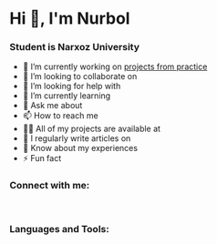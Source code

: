 # Hi 👋, I'm  Nurbol
### Student is Narxoz University

- 🔭 I’m currently working on [projects from practice]()
- 👯 I’m looking to collaborate on 
- 🤝 I’m looking for help with 
- 🌱 I’m currently learning 
- 💬 Ask me about 
- 📫 How to reach me 
- 👨‍💻 All of my projects are available at 
- 📝 I regularly write articles on 
- 📄 Know about my experiences 
- ⚡ Fun fact 

### Connect with me:
<p align="left">
<a href="https://github.com/Tulegen23" target="blank"><img align="center" src="https://cdn4.iconfinder.com/data/icons/iconsimple-logotypes/512/github-512.png" alt="GitHub" height="30" width="40"/></a> <a href="https://dev.to/" target="blank"><img align="center" src="https://cdn3.iconfinder.com/data/icons/logos-and-brands-adobe/512/84_Dev-512.png" alt="Dev.to" height="30" width="40"/></a> <a href="https://codesandbox.io/" target="blank"><img align="center" src="https://cdn3.iconfinder.com/data/icons/feather-5/24/codesandbox-512.png" alt="CodeSandbox" height="30" width="40"/></a> <a href="https://in.linkedin.com/" target="blank"><img align="center" src="https://cdn-icons-png.flaticon.com/512/174/174857.png" alt="LinkedIn" height="30" width="40"/></a> <a href="https://www.facebook.com/" target="blank"><img align="center" src="https://upload.wikimedia.org/wikipedia/commons/thumb/b/b8/2021_Facebook_icon.svg/2048px-2021_Facebook_icon.svg.png" alt="Facebook" height="30" width="40"/></a> <a href="https://dribbble.com/" target="blank"><img align="center" src="https://cdn-icons-png.flaticon.com/512/408/408743.png" alt="Dribbble" height="30" width="40"/></a> <a href="https://hashnode.com/" target="blank"><img align="center" src="https://iconape.com/wp-content/png_logo_vector/cib-hashnode.png" alt="Hashnode" height="30" width="40"/></a> <a href="https://www.youtube.com/" target="blank"><img align="center" src="https://upload.wikimedia.org/wikipedia/commons/thumb/0/09/YouTube_full-color_icon_%282017%29.svg/1024px-YouTube_full-color_icon_%282017%29.svg.png" alt="YouTube" height="30" width="40"/></a> <a href="https://www.hackerrank.com/" target="blank"><img align="center" src="https://cdn.iconscout.com/icon/free/png-256/free-hackerrank-3628233-3031053.png" alt="Hackerrank" height="30" width="40"/></a> <a href="https://leetcode.com/" target="blank"><img align="center" src="https://www.svgrepo.com/show/306328/leetcode.svg" alt="Leetcode" height="30" width="40"/></a> <a href="https://www.hackerearth.com/" target="blank"><img align="center" src="https://static-00.iconduck.com/assets.00/hackerearth-icon-444x512-0heomwse.png" alt="HackerEarth" height="30" width="40"/></a> <a href="https://discord.com/" target="blank"><img align="center" src="https://cdn-icons-png.flaticon.com/512/3670/3670157.png" alt="Discord" height="30" width="40"/></a> <a href="https://twitter.com/" target="blank"><img align="center" src="https://w7.pngwing.com/pngs/515/1/png-transparent-twitter-logo-computer-icons-logo-twitter-icon-computer-wallpaper-monochrome-bird-thumbnail.png" alt="Twitter" height="30" width="40"/></a> <a href="https://codepen.io/" target="blank"><img align="center" src="https://cdn.icon-icons.com/icons2/1906/PNG/512/iconfinder-codepen-4550862_121336.png" alt="Codepen" height="30" width="40"/></a> <a href="https://stackoverflow.com/" target="blank"><img align="center" src="https://cdn-icons-png.flaticon.com/512/2111/2111690.png" alt="StackOverflow" height="30" width="40"/></a> <a href="https://www.instagram.com/" target="blank"><img align="center" src="https://cdn-icons-png.flaticon.com/512/1384/1384031.png" alt="Instagram" height="30" width="40"/></a> <a href="https://www.kaggle.com/" target="blank"><img align="center" src="https://cdn.iconscout.com/icon/free/png-256/free-kaggle-3628281-3031974.png" alt="Kaggle" height="30" width="40"/></a> <a href="https://www.behance.net/" target="blank"><img align="center" src="https://cdn-icons-png.flaticon.com/512/733/733594.png" alt="Behance" height="30" width="40"/></a> <a href="https://medium.com/" target="blank"><img align="center" src="https://cdn4.iconfinder.com/data/icons/social-media-2210/24/Medium-512.png" alt="Medium" height="30" width="40"/></a> <a href="https://www.codechef.com/" target="blank"><img align="center" src="https://static-00.iconduck.com/assets.00/codechef-icon-380x512-r1v87w22.png" alt="Codechef" height="30" width="40"/></a> <a href="https://codeforces.com/" target="blank"><img align="center" src="https://cdn4.iconfinder.com/data/icons/logos-brands-5/24/codeforces-512.png" alt="Codeforces" height="30" width="40"/></a> <a href="https://www.topcoder.com/" target="blank"><img align="center" src="https://cdn4.iconfinder.com/data/icons/logos-brands-5/24/topcoder-512.png" alt="Topcoder" height="30" width="40"/></a> <a href="https://www.geeksforgeeks.org/" target="blank"><img align="center" src="https://static-00.iconduck.com/assets.00/geeksforgeeks-icon-512x264-y71dixbv.png" alt="GeeksforGeeks" height="30" width="40"/></a> <a href="https://rss.com/" target="blank"><img align="center" src="https://cdn-icons-png.flaticon.com/512/3670/3670157.png" alt="Reddit" height="30" width="40"/></a> </p>

### Languages and Tools:
<p align="left">
<a href="https://en.wikipedia.org/wiki/Git" target="blank"><img align="center" src="https://www.vectorlogo.zone/logos/git-scm/git-scm-icon.svg" alt="git" height="40" width="40"/></a> <a href="https://en.wikipedia.org/wiki/Figma" target="blank"><img align="center" src="https://www.vectorlogo.zone/logos/figma/figma-icon.svg" alt="figma" height="40" width="40"/></a> <a href="https://en.wikipedia.org/wiki/Blender_(software)" target="blank"><img align="center" src="https://download.blender.org/branding/community/blender_community_badge_white.svg" alt="blender" height="40" width="40"/></a> <a href="https://en.wikipedia.org/wiki/Firebase" target="blank"><img align="center" src="https://www.vectorlogo.zone/logos/firebase/firebase-icon.svg" alt="firebase" height="40" width="40"/></a> <a href="https://en.wikipedia.org/wiki/Docker_(software)" target="blank"><img align="center" src="https://raw.githubusercontent.com/devicons/devicon/master/icons/docker/docker-original-wordmark.svg" alt="docker" height="40" width="40"/></a> <a href="https://en.wikipedia.org/wiki/SQLite" target="blank"><img align="center" src="https://www.vectorlogo.zone/logos/sqlite/sqlite-icon.svg" alt="sqlite" height="40" width="40"/></a> <a href="https://en.wikipedia.org/wiki/MongoDB" target="blank"><img align="center" src="https://raw.githubusercontent.com/devicons/devicon/master/icons/mongodb/mongodb-original-wordmark.svg" alt="mongodb" height="40" width="40"/></a> <a href="https://en.wikipedia.org/wiki/MySQL" target="blank"><img align="center" src="https://raw.githubusercontent.com/devicons/devicon/master/icons/mysql/mysql-original-wordmark.svg" alt="mysql" height="40" width="40"/></a> <a href="https://en.wikipedia.org/wiki/PostgreSQL" target="blank"><img align="center" src="https://raw.githubusercontent.com/devicons/devicon/master/icons/postgresql/postgresql-original-wordmark.svg" alt="postgresql" height="40" width="40"/></a> <a href="https://en.wikipedia.org/wiki/Kotlin_(programming_language)" target="blank"><img align="center" src="https://www.vectorlogo.zone/logos/kotlinlang/kotlinlang-icon.svg" alt="kotlin" height="40" width="40"/></a> <a href="https://en.wikipedia.org/wiki/React_Native" target="blank"><img align="center" src="https://reactnative.dev/img/header_logo.svg" alt="reactnative" height="40" width="40"/></a> <a href="https://en.wikipedia.org/wiki/Android_(operating_system)" target="blank"><img align="center" src="https://raw.githubusercontent.com/devicons/devicon/master/icons/android/android-original-wordmark.svg" alt="android" height="40" width="40"/></a> <a href="https://en.wikipedia.org/wiki/Nginx" target="blank"><img align="center" src="https://raw.githubusercontent.com/devicons/devicon/master/icons/nginx/nginx-original.svg" alt="nginx" height="40" width="40"/></a> <a href="https://en.wikipedia.org/wiki/Node.js" target="blank"><img align="center" src="https://raw.githubusercontent.com/devicons/devicon/master/icons/nodejs/nodejs-original-wordmark.svg" alt="nodejs" height="40" width="40"/></a> <a href="https://en.wikipedia.org/wiki/Spring_Framework" target="blank"><img align="center" src="https://www.vectorlogo.zone/logos/springio/springio-icon.svg" alt="spring" height="40" width="40"/></a> <a href="https://en.wikipedia.org/wiki/Express.js" target="blank"><img align="center" src="https://raw.githubusercontent.com/devicons/devicon/master/icons/express/express-original-wordmark.svg" alt="express" height="40" width="40"/></a> <a href="https://en.wikipedia.org/wiki/CSS" target="blank"><img align="center" src="https://raw.githubusercontent.com/devicons/devicon/master/icons/css3/css3-original-wordmark.svg" alt="css3" height="40" width="40"/></a> <a href="https://en.wikipedia.org/wiki/HTML" target="blank"><img align="center" src="https://raw.githubusercontent.com/devicons/devicon/master/icons/html5/html5-original-wordmark.svg" alt="html5" height="40" width="40"/></a> <a href="https://en.wikipedia.org/wiki/Bootstrap_(front-end_framework)" target="blank"><img align="center" src="https://raw.githubusercontent.com/devicons/devicon/master/icons/bootstrap/bootstrap-plain-wordmark.svg" alt="bootstrap" height="40" width="40"/></a> <a href="https://en.wikipedia.org/wiki/React_(JavaScript_library)" target="blank"><img align="center" src="https://raw.githubusercontent.com/devicons/devicon/master/icons/react/react-original-wordmark.svg" alt="react" height="40" width="40"/></a> <a href="https://en.wikipedia.org/wiki/Swift_(programming_language)" target="blank"><img align="center" src="https://raw.githubusercontent.com/devicons/devicon/master/icons/swift/swift-original.svg" alt="swift" height="40" width="40"/></a> <a href="https://en.wikipedia.org/wiki/Java_(programming_language)" target="blank"><img align="center" src="https://raw.githubusercontent.com/devicons/devicon/master/icons/java/java-original.svg" alt="java" height="40" width="40"/></a> <a href="https://en.wikipedia.org/wiki/C%2B%2B" target="blank"><img align="center" src="https://raw.githubusercontent.com/devicons/devicon/master/icons/cplusplus/cplusplus-original.svg" alt="cplusplus" height="40" width="40"/></a> <a href="https://en.wikipedia.org/wiki/JavaScript" target="blank"><img align="center" src="https://raw.githubusercontent.com/devicons/devicon/master/icons/javascript/javascript-original.svg" alt="javascript" height="40" width="40"/></a> <a href="https://en.wikipedia.org/wiki/Go_(programming_language)" target="blank"><img align="center" src="https://raw.githubusercontent.com/devicons/devicon/master/icons/go/go-original.svg" alt="go" height="40" width="40"/></a> <a href="https://en.wikipedia.org/wiki/PHP" target="blank"><img align="center" src="https://raw.githubusercontent.com/devicons/devicon/master/icons/php/php-original.svg" alt="php" height="40" width="40"/></a> <a href="https://en.wikipedia.org/wiki/Python_(programming_language)" target="blank"><img align="center" src="https://raw.githubusercontent.com/devicons/devicon/master/icons/python/python-original.svg" alt="python" height="40" width="40"/></a> </p>
